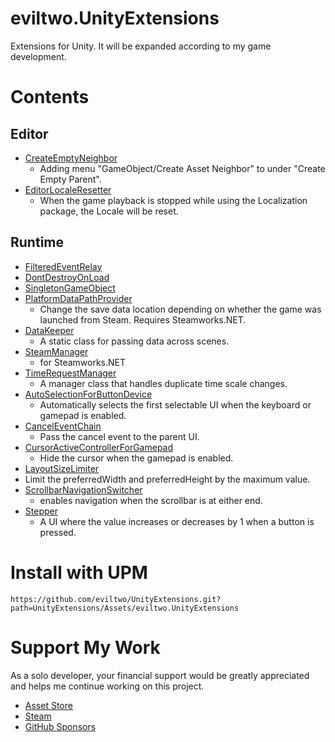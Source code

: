 # eviltwo.UnityExtensions
Extensions for Unity. It will be expanded according to my game development.

# Contents
## Editor
- [CreateEmptyNeighbor](UnityExtensions/Assets/eviltwo.UnityExtensions/Scripts/Editor/Hierarchy/CreateEmptyNeighbor.cs)
  - Adding menu "GameObject/Create Asset Neighbor" to under "Create Empty Parent".
- [EditorLocaleResetter](UnityExtensions/Assets/eviltwo.UnityExtensions/Scripts/Editor/Localization/EditorLocaleResetter.cs)
  - When the game playback is stopped while using the Localization package, the Locale will be reset.
 
## Runtime
- [FilteredEventRelay](UnityExtensions/Assets/eviltwo.UnityExtensions/Scripts/Runtime/Events/FilteredEventRelay.cs)
- [DontDestroyOnLoad](UnityExtensions/Assets/eviltwo.UnityExtensions/Scripts/Runtime/Objects/DontDestroyOnLoad.cs)
- [SingletonGameObject](UnityExtensions/Assets/eviltwo.UnityExtensions/Scripts/Runtime/Objects/SingletonGameObject.cs)
- [PlatformDataPathProvider](UnityExtensions/Assets/eviltwo.UnityExtensions/Scripts/Runtime/Platforms/PlatformDataPathProvider.cs)
  - Change the save data location depending on whether the game was launched from Steam. Requires Steamworks.NET.
- [DataKeeper](UnityExtensions/Assets/eviltwo.UnityExtensions/Scripts/Runtime/Scenes/DataKeeper.cs)
  - A static class for passing data across scenes.
- [SteamManager](UnityExtensions/Assets/eviltwo.UnityExtensions/Scripts/Runtime/Steamworks/SteamManager.cs)
  - for Steamworks.NET
- [TimeRequestManager](UnityExtensions/Assets/eviltwo.UnityExtensions/Scripts/Runtime/Time/TimeRequestManager.cs)
  - A manager class that handles duplicate time scale changes.
- [AutoSelectionForButtonDevice](UnityExtensions/Assets/eviltwo.UnityExtensions/Scripts/Runtime/UI/AutoSelectionForButtonDevice.cs)
  - Automatically selects the first selectable UI when the keyboard or gamepad is enabled.
- [CancelEventChain](UnityExtensions/Assets/eviltwo.UnityExtensions/Scripts/Runtime/UI/CancelEventChain.cs)
  - Pass the cancel event to the parent UI.
- [CursorActiveControllerForGamepad](UnityExtensions/Assets/eviltwo.UnityExtensions/Scripts/Runtime/UI/CursorActiveControllerForGamepad.cs)
  - Hide the cursor when the gamepad is enabled.
- [LayoutSizeLimiter](UnityExtensions/Assets/eviltwo.UnityExtensions/Scripts/Runtime/UI/LayoutSizeLimiter.cs)
 - Limit the preferredWidth and preferredHeight by the maximum value.
- [ScrollbarNavigationSwitcher](UnityExtensions/Assets/eviltwo.UnityExtensions/Scripts/Runtime/UI/ScrollbarNavigationSwitcher.cs) 
  - enables navigation when the scrollbar is at either end.
- [Stepper](UnityExtensions/Assets/eviltwo.UnityExtensions/Scripts/Runtime/UI/Stepper.cs)
  - A UI where the value increases or decreases by 1 when a button is pressed.

# Install with UPM
```
https://github.com/eviltwo/UnityExtensions.git?path=UnityExtensions/Assets/eviltwo.UnityExtensions
```

# Support My Work
As a solo developer, your financial support would be greatly appreciated and helps me continue working on this project.
- [Asset Store](https://assetstore.unity.com/publishers/12117)
- [Steam](https://store.steampowered.com/curator/45066588)
- [GitHub Sponsors](https://github.com/sponsors/eviltwo)
